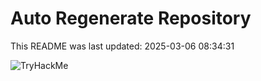# Auto Regenerate Repository

This README was last updated: 2025-03-06 08:34:31

 ![TryHackMe](https://tryhackme.com/badge/533634)